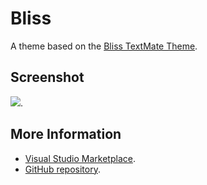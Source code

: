 # Bliss

A theme based on the [Bliss TextMate Theme](http://colorsublime.com/theme/Bliss).


## Screenshot
![](https://raw.githubusercontent.com/gerane/VSCodeThemes/master/gerane.Theme-Bliss/screenshot.PNG).


## More Information
* [Visual Studio Marketplace](https://marketplace.visualstudio.com/items/gerane.Theme-Bliss).
* [GitHub repository](https://github.com/gerane/VSCodeThemes).